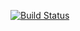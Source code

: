 [![Build Status](https://travis-ci.org/Poltergeist/react-generator.svg)](https://travis-ci.org/Poltergeist/react-generator)
